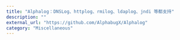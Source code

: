 ```yaml
---
title: "Alphalog：DNSLog、httplog、rmilog、ldaplog、jndi 等都支持"
description: ""
external_url: "https://github.com/AlphabugX/Alphalog"
category: "Miscellaneous"
---
```

